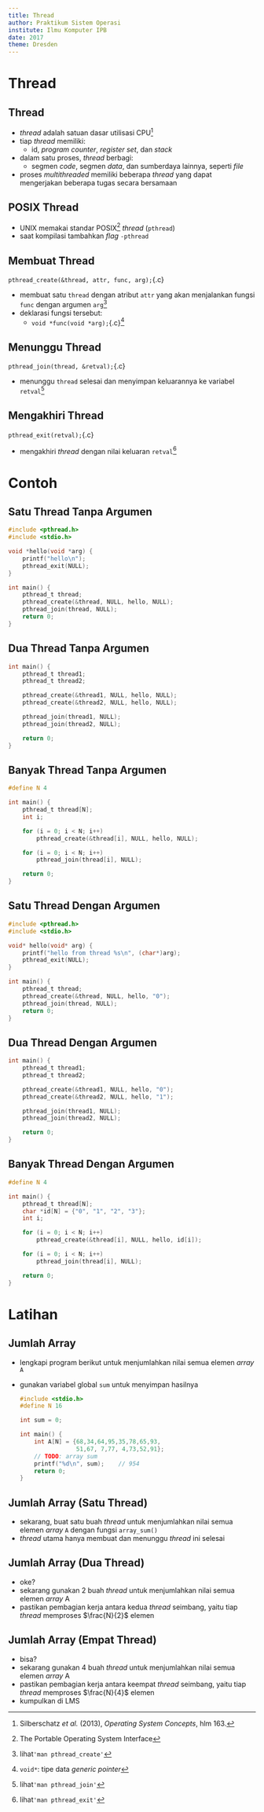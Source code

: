 ```yaml
---
title: Thread
author: Praktikum Sistem Operasi
institute: Ilmu Komputer IPB
date: 2017
theme: Dresden
---
```


# Thread

## Thread

- *thread* adalah satuan dasar utilisasi CPU[^05-thread]
- tiap *thread* memiliki:
    - id, *program counter*, *register set*, dan *stack*
- dalam satu proses, *thread* berbagi:
    - segmen *code*, segmen *data*, dan sumberdaya lainnya, seperti *file*
- proses *multithreaded* memiliki beberapa *thread* yang dapat mengerjakan
    beberapa tugas secara bersamaan

[^05-thread]: Silberschatz *et al.* (2013), *Operating System Concepts*, hlm 163.

## POSIX Thread

- UNIX memakai standar POSIX[^05-posix] *thread* (`pthread`)
- saat kompilasi tambahkan *flag* `-pthread`

[^05-posix]: The Portable Operating System Interface

## Membuat Thread

`pthread_create(&thread, attr, func, arg);`{.c}

- membuat satu `thread` dengan atribut `attr` yang akan menjalankan fungsi `func`
    dengan argumen `arg`[^05-create]
- deklarasi fungsi tersebut:
    - `void *func(void *arg);`{.c}[^05-void]


[^05-create]: lihat`'man pthread_create'`
[^05-void]: `void*`: tipe data *generic pointer*

## Menunggu Thread

`pthread_join(thread, &retval);`{.c}

- menunggu `thread` selesai dan menyimpan keluarannya ke variabel `retval`[^05-join]

[^05-join]: lihat`'man pthread_join'`

## Mengakhiri Thread

`pthread_exit(retval);`{.c}

- mengakhiri *thread* dengan nilai keluaran `retval`[^05-exit]

[^05-exit]: lihat`'man pthread_exit'`


# Contoh

## Satu Thread Tanpa Argumen

~~~c
#include <pthread.h>
#include <stdio.h>

void *hello(void *arg) {
    printf("hello\n");
    pthread_exit(NULL);
}

int main() {
    pthread_t thread;
    pthread_create(&thread, NULL, hello, NULL);
    pthread_join(thread, NULL);
    return 0;
}
~~~

## Dua Thread Tanpa Argumen

~~~c
int main() {
    pthread_t thread1;
    pthread_t thread2;

    pthread_create(&thread1, NULL, hello, NULL);
    pthread_create(&thread2, NULL, hello, NULL);

    pthread_join(thread1, NULL);
    pthread_join(thread2, NULL);

    return 0;
}
~~~

## Banyak Thread Tanpa Argumen

~~~c
#define N 4

int main() {
    pthread_t thread[N];
    int i;

    for (i = 0; i < N; i++)
        pthread_create(&thread[i], NULL, hello, NULL);

    for (i = 0; i < N; i++)
        pthread_join(thread[i], NULL);

    return 0;
}
~~~

## Satu Thread Dengan Argumen

~~~c
#include <pthread.h>
#include <stdio.h>

void* hello(void* arg) {
    printf("hello from thread %s\n", (char*)arg);
    pthread_exit(NULL);
}

int main() {
    pthread_t thread;
    pthread_create(&thread, NULL, hello, "0");
    pthread_join(thread, NULL);
    return 0;
}
~~~

## Dua Thread Dengan Argumen

~~~c
int main() {
    pthread_t thread1;
    pthread_t thread2;

    pthread_create(&thread1, NULL, hello, "0");
    pthread_create(&thread2, NULL, hello, "1");

    pthread_join(thread1, NULL);
    pthread_join(thread2, NULL);

    return 0;
}
~~~

## Banyak Thread Dengan Argumen

~~~c
#define N 4

int main() {
    pthread_t thread[N];
    char *id[N] = {"0", "1", "2", "3"};
    int i;

    for (i = 0; i < N; i++)
        pthread_create(&thread[i], NULL, hello, id[i]);

    for (i = 0; i < N; i++)
        pthread_join(thread[i], NULL);

    return 0;
}
~~~

# Latihan

## Jumlah Array

- lengkapi program berikut untuk menjumlahkan nilai semua elemen *array* `A`
- gunakan variabel global `sum` untuk menyimpan hasilnya

    ~~~c
    #include <stdio.h>
    #define N 16

    int sum = 0;

    int main() {
        int A[N] = {68,34,64,95,35,78,65,93,
                    51,67, 7,77, 4,73,52,91};
        // TODO: array sum
        printf("%d\n", sum);    // 954
        return 0;
    }
    ~~~

## Jumlah Array (Satu Thread)

- sekarang, buat satu buah *thread* untuk menjumlahkan nilai semua elemen *array* `A` dengan fungsi `array_sum()`
- *thread* utama hanya membuat dan menunggu *thread* ini selesai

## Jumlah Array (Dua Thread)

- oke?
- sekarang gunakan 2 buah *thread* untuk menjumlahkan nilai semua elemen *array* A
- pastikan pembagian kerja antara kedua *thread* seimbang, yaitu tiap *thread* memproses $\frac{N}{2}$ elemen

## Jumlah Array (Empat Thread)

- bisa?
- sekarang gunakan 4 buah *thread* untuk menjumlahkan nilai semua elemen *array* A
- pastikan pembagian kerja antara keempat *thread* seimbang, yaitu tiap *thread* memproses $\frac{N}{4}$ elemen
- kumpulkan di LMS

<!--

~~~c
#include <stdio.h>
#include <pthread.h>

#define N 16
#define T 4

int sum = 0;

void *array_sum(void *arg)
{
    int *array = (int*)arg;     // cast void* -> int*
    int i;

    for (i = 0; i < N/T; i++)
        sum += array[i];

    pthread_exit(NULL);
}

int main()
{
    pthread_t t[T];
    int A[N] = {68,34,64,95,35,78,65,93,51,67,7,77,4,73,52,91};
    int i;

    for (i = 0; i < T; i++)
        pthread_create(&t[i], NULL, array_sum, &A[i * N/T]);

    for (i = 0; i < T; i++)
        pthread_join(t[i], NULL);

    printf("%d\n", sum);
    return 0;
}
~~~

-->
